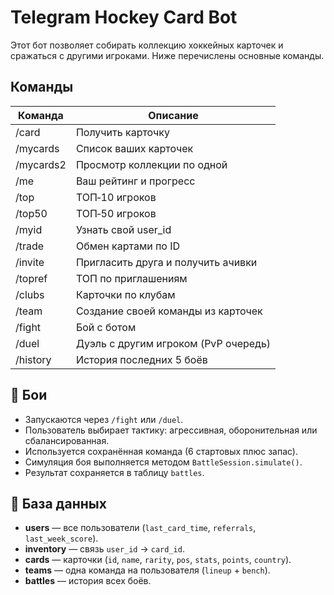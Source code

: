 # Telegram Hockey Card Bot

Этот бот позволяет собирать коллекцию хоккейных карточек и сражаться с другими игроками. Ниже перечислены основные команды.

## Команды

| Команда | Описание |
| ------- | -------- |
| /card | Получить карточку |
| /mycards | Список ваших карточек |
| /mycards2 | Просмотр коллекции по одной |
| /me | Ваш рейтинг и прогресс |
| /top | ТОП‑10 игроков |
| /top50 | ТОП‑50 игроков |
| /myid | Узнать свой user_id |
| /trade | Обмен картами по ID |
| /invite | Пригласить друга и получить ачивки |
| /topref | ТОП по приглашениям |
| /clubs | Карточки по клубам |
| /team | Создание своей команды из карточек |
| /fight | Бой с ботом |
| /duel | Дуэль с другим игроком (PvP очередь) |
| /history | История последних 5 боёв |

## 🤖 Бои
- Запускаются через `/fight` или `/duel`.
- Пользователь выбирает тактику: агрессивная, оборонительная или сбалансированная.
- Используется сохранённая команда (6 стартовых плюс запас).
- Симуляция боя выполняется методом `BattleSession.simulate()`.
- Результат сохраняется в таблицу `battles`.

## 🧠 База данных
- **users** — все пользователи (`last_card_time`, `referrals`, `last_week_score`).
- **inventory** — связь `user_id` → `card_id`.
- **cards** — карточки (`id`, `name`, `rarity`, `pos`, `stats`, `points`, `country`).
- **teams** — одна команда на пользователя (`lineup` + `bench`).
- **battles** — история всех боёв.
